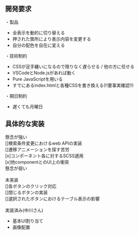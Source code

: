 ## 開発要求

・製品
- 全表示を動的に切り替える
- 押された箇所により表示内容を変更する
- 自分の配色を自在に変える

・技術制約
- CSSが足手纏いになるので限りなく遅らせる / 他の方に任せる
- VSCodeとNode.jsがあれば動く
- Pure JavaScriptを用いる
- すでにあるindex.htmlと各種CSSを書き換える(!!要事実確認!!)

・期日制約
- 遅くても月曜日

## 具体的な実装
懸念が強い<br>
[]検索条件変更におけるweb APIの実装<br>
[]遷移アニメーションを探す苦労<br>
[x]コンポーネント各に対するSCSS適用<br>
[x]他componentとのUI上の衝突<br>
懸念が弱い<br>
<br>
未実装<br>
[]各ボタンのクリック対応<br>
[]閉じるボタンの実装<br>
[]選択されたボタンにおけるテーブル表示の影響<br>
<br>
実装済み(中川さん)
- 基本UI割り当て
- 画像配置
